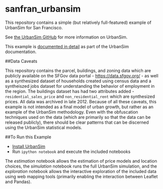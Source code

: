 sanfran_urbansim
================

This repository contains a simple (but relatively full-featured) example of UrbanSim for San Francisco.

See [the UrbanSim GitHub](https://github.com/udst/urbansim) for more information on UrbanSim.

This example is [documented in detail](https://udst.github.io/urbansim/examples.html#complete-example-san-francisco-urbansim-modules) as part of the UrbanSim documentation.

##Data Caveats

This repository contains the parcel, buildings, and zoning data which are publicly available on the SFGov data portal - https://data.sfgov.org/ - as well as a synthesized dataset of households created using census data and a syntheiszed jobs dataset for understanding the behavior of employment in the region.  The buildings dataset has had two attributes added - `residential_sales_price` and `non_residential_rent` which are synthesized prices.  All data was archived in late 2012.  Because of all these caveats, this example is not intended as a final model of urban growth, but rather as an example of the UrbanSim methodology.  Even with the obfuscation techniques used on the data (which are primarily so that the data can be released publicly), there should be clear patterns that can be discerned using the UrbanSim statistical models.

##To Run this Example

* [Install UrbanSim](https://udst.github.io/urbansim/gettingstarted.html#installation)
* Run `ipython notebook` and execute the included notebooks

The *estimation* notebook allows the estimation of price models and location choices, the *simulation* notebook runs the full UrbanSim simulation, and the *exploration* notebook allows the interactive exploration of the included data using web mapping tools (primarily enabling the interaction between Leaflet and Pandas).
